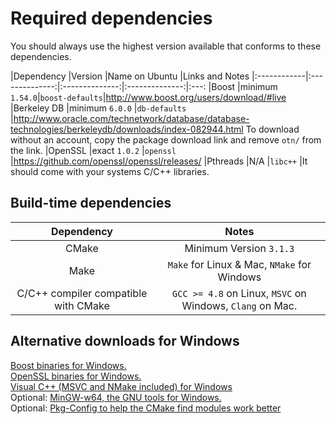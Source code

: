 Required dependencies
======
You should always use the highest version available that conforms to these dependencies.

|Dependency   |Version         |Name on Ubuntu  |Links and Notes
|:------------|:--------------:|:--------------:|:--------------:|:---:
|Boost        |minimum `1.54.0`|`boost-defaults`|http://www.boost.org/users/download/#live
|Berkeley DB  |minimum `6.0.0` |`db-defaults`   |http://www.oracle.com/technetwork/database/database-technologies/berkeleydb/downloads/index-082944.html To download without an account, copy the package download link and remove `otn/` from the link.
|OpenSSL      |exact `1.0.2`   |`openssl`       |https://github.com/openssl/openssl/releases/
|Pthreads     |N/A             |`libc++`        |It should come with your systems C/C++ libraries.

Build-time dependencies
---
Dependency                                    |Notes
:--------------------------------------------:|:---:
CMake                                         |Minimum Version `3.1.3`
Make                                          |`Make` for Linux & Mac, `NMake` for Windows
C/C++ compiler compatible with CMake          |`GCC >= 4.8` on Linux, `MSVC` on Windows, `Clang` on Mac.

Alternative downloads for Windows
---
[Boost binaries for Windows.](https://sourceforge.net/projects/boost/files/boost-binaries/)  
[OpenSSL binaries for Windows.](https://slproweb.com/products/Win32OpenSSL.html)  
[Visual C++ (MSVC and NMake included) for Windows](https://blogs.msdn.microsoft.com/vcblog/2017/03/07/msvc-the-best-choice-for-windows/)  
Optional: [MinGW-w64, the GNU tools for Windows.](http://mingw-w64.org)   
Optional: [Pkg-Config to help the CMake find modules work better](https://www.freedesktop.org/wiki/Software/pkg-config/)
